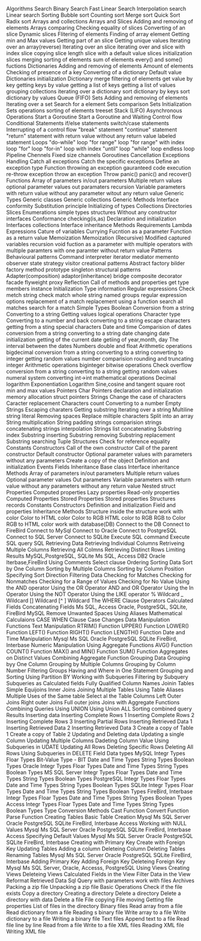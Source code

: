 Algorithms
  Search
    Binary Search
    Fast Linear Search
    Interpolation search
    Linear search
  Sorting
    Bubble sort
    Counting sort
    Merge sort
    Quick Sort
    Radix sort
Arrays and collections
  Arrays and Slices
    Adding and removing of elements
    Arrays comparing
    Checking equality of slices
    Converting of an slice
    Dynamic slices
    Flitering of elements
    Finding of array element
    Getting min and Max values
    Getting part of an slice
    Getting unique values
    Iterating over an array(reverse)
    Iterating over an slice
    iterating over and slice with index
    slice copying
    slice length
    slice with a default value
    slices initialization
    slices merging
    sorting of elements
    sum of elements
    every() and some() fuctions
  Dictionaries
    Adding and removing of elements
    Amount of elements
    Checking of presence of a key
    Converting of a dictionary
    Default value
    Dictionaries initialization
    Dictionary merge
    filtering of elements
    get value by key
    getting keys by value
    getting a list of keys
    getting a list of values
    grouping collections
    iterating over a dictionary
    sort dictionary by keys
    sort dictionary by values
  Queue<T> (FIFO)
  Sets
    Adding and removing of elements
    Iterating over a set
    Search for a element
    Sets comparison
    Sets Initialization
    Sets operations
    sorting of elements
    treeset
  Stack<T> (LIFO)
Asynchronous Operations
  Start a Goroutine
  Start a Goroutine and Waiting
Control flow
  Conditional Statements
    if/else statements
    switch/case statements
  Interrupting of a control flow
    "break" statement
    "continue" statement
    "return" statement
      with return value
      without any return value
    labeled statement
  Loops
    "do-while" loop
    "for range" loop
    "for range" with index loop
    "for" loop
    "for-in" loop with index
    "until" loop
    "while" loop
    endless loop
  Pipeline
    Chennels
    Fixed size channels
    Goroutines Cancellation
Exceptions Handling
  Catch all exceptions
  Catch the specific exceptions
  Define an exception type
  Function throwing an exception
  gauranteed code execution
  re-throw exception
  throw an exception
  Throw panic()
  panic() and recover()
Functions
  Array of parameters
  in/out parameters
  Multiple return values
  optional parameter values
  out paramaters
  recursion
  Variable parameters
  with return value
  without any parameter
  witout any return value
Generic Types
  Generic classes
  Generic collections
  Generic Methods
  Interface conformity
  Substitution principle
Initializing of types
  Collections
    Directories
    Slices
  Enumerations
  simple types
  structures
    Without any constructor
interfaces
  Conformance checking(is,as)
  Declaration and initialization
  Interfaces collections
  Interface inheritance
  Methods Requirements
Lambda Expressions
  Cature of variables
  Currying
  Fucntion as a parameter
  Function as a return value
  Memoization
  Memoization (Recursive)
  Modified captured variables
  recursion
  void fuction as a parameter
  with multiple operators
  with multiple paramters
  with one paramter
  without return value
Patterns
  Behavioural patterns
    Command
    interpreter
    iterator
    mediator
    memento
    observer
    state
    strategy
    visitor
  creational patterns
    Abstract factory
    bilder
    factory method
    prototype
    singleton
  structural patterns
    Adapter(composition)
    adaptor(inheritance)
    bridge
    composite
    decorator
    facade
    flyweight
    proxy
Reflection
  Call of methods and properties
  get type members
  instance Initialization
  Type information
Regular expressions
  Check metch string
  check match whole string
  named groups
  regular expression options
  replacement of a match
  replacement using a function
  search all matches
  search for a match
Simple Types
  Boolean
    Conversion from a string
    Converting to a string
    Getting values
    logical operations
  Character type
    Converting to a number and back
    converting to a string
    escape characters
    getting from a sting
    special characters
  Date and time
    Comparision of dates
    conversion from a string
    converting to a string
    date changing
    date initialization
    getting of the current date
    getiing of year,month, day
    The interval between the dates
  Numbers
    double and float
      Arithmetic operations
      bigdecimal
      conversion from a string
      converting to a string
      converting to integer
      getting random values
      number comparision
      rounding and truncating
    integer
      Arithmetic operations
      biginteger
      bitwise operations
      Check overflow
      conversion from a string
      converting to a string
      getting random values
      numeral system
      converting int->int
    mathematical operations
      Decimal logarithm
      Exponentiation
      Logarithm
      Sine,cosine and tangent
      square root
      min and max values
  Pointers
    Char Pointers
    declaration and initialization
    memory allocation
    struct pointers
  Strings
    Change the case of characters
    Caracter replacement
    Characters count
    Converting to a number
    Empty Strings
    Escaping charaters
    Getting substring
    Iterating over a string
    Multiline string literal
    Removing spaces
    Replace miltiple characters
    Split into an array
    String multiplication
    String padding
    strings comparision
    strings concatenating
    strings interpolation
    Strings list concatenating
    Substring index
    Substring inserting
    Substring removing
    Substring replacement
    Substring searching
  Tuple
Structures
  Check for reference equality
  Constants
  Constructors
    Call of the own constructor
    Call of the parent constructor
    Default constructor
    Optional parameter values
    with parameters
    without any parameters
  Create a copy of the object
  Definition and initialization
  Events
  Fields
  Inheritance
    Base class
    Interface inheritance
  Methods
    Array of parameters
    in/out parameters
    Multiple return values
    Optional parameter values
    Out parameters
    Variable parameters
    with return value
    without any parameters
    without any return value
  Nested struct
  Properties
    Computed properties
    Lazy properties
    Read-only properties
      Computed Properties
      Stored Properties
    Stored properties
Structures records
  Constants
  Constructors
  Definition and initialization
  Field and properties
  Inheritance
  Methods
  Structure inside the structure
work with color
  Color to HTML color
  Color to RGB
  HTML color to RGB
  RGB to Color
  RGB to HTML color
work with database(DB)
  Connect to the DB
    Connect to FireBird
    Connect to MySql
    Connect to Oracle
    Connect to PostgreSQL
    Connect to SQL Server
    Connect to SQLite
  Execute SQL command
  Execute SQL query
  SQL
    Retrieving Data
      Retrieving Individual Columns
      Retriveing Multiple Columns
      Retrieving All Colmns
      Retrieving Distinct Rows
      Limiting Results
        MySQL,PostgreSQL, SQLite
        Ms SQL, Access
        DB2
        Oracle
        Iterbase,FireBird
      Using Comments
      Select clause Ordering
    Sorting Data
      Sort by One Column
      Sorting by Multiple Columns
      Sorting by Column Position
      Specifying Sort Direction
    Filtering Data
      Checking for Matches
      Checking for Nonmatches
      Checking for a Range of Values
      Checking for No Value
      Using the AND operator
      Using the OR Operator
      AND and OR Operator
      Using the In Operator
      Using the NOT Operator
      Using the LIKE operator
        % Wildcard
        _ Wildcard
        [] Wildcard
        [^ ] Wildcard
      The WHERE Clause Operators
    Calculated Fields
      Concatenating Fields
        Ms SQL, Access
        Oracle, PostgreSQL, SQLite, FireBird
        MySQL
      Remove Unwanted Spaces
      Using Aliases
      Mathematical Calculaions
      CASE WHEN Clause
      Case Changes
    Data Manipulation Functions
      Text Manipulation
        RTRIM() Function
        UPPER() Function
        LOWER() Function
        LEFT() Function
        RIGHT() Function
        LENGTH() Function
      Date and Time Manipulation
        Mysql
        Ms SQL
        Oracle
        PostgreSQL
        SQLite
        FireBird, Interbase
      Numeric Manipulation
      Using Aggregate Functions
        AVG() Function
        COUNT() Function
        MAX() and MIN() Function
        SUM() Function
        Aggregates on Distinct Values
        Combining Aggregate Function
    Grouping Data
      Grouping byy One Column
      Grouping by Multiple Columns
      Grouping by Column Number
      Filtering Groups
      Having and Where in One Statement
      Grouping and Sorting
      Using Partition BY
    Working with Subqueries
      Filtering by Subquery
      Subqueries as Calculated fields
      Fully Qualified Column Names
    Joinin Tables
      Simple Equijoins
      Inner Joins
      Joining Multiple Tables
      Using Table Aliases
      Multiple Uses of the Same table
      Select al the Table Columns
      Left Outer Joins
      Right outer Joins
      Full outer joins
      Joins with Aggregate Functions
    Combining Queries
      Using UNION
      Using Union ALL
      Sorting combined query Results
    Inserting data
      Inserting Complete Rows 1
      Inserting Complete Rows 2
      Inserting Complete Rows 3
      Inserting Partial Rows
      Inserting Retrieved Data 1
      Inserting Retrieved Data 2
      Inserting Retrieved Data 3
      Create a copy of Table 1
      Create a copy of Table 2
    Updating and Deleting data
      Updating a single Column
      Updating Multiple Columns
      Dadeting Column Value
      Using Subqueries in UDATE
      Updating All Rows
      Deleting Specific Rows
      Deleting All Rows
      Using Subqueries in DELETE
    Field Data types
      MySQL
        Integr Types
        Floar Types
        Bit-Value Type - BIT
        Date and Time Types
        String Types
        Boolean Types
      Oracle
        Integr Types
        Floar Types
        Date and Time Types
        String Types
        Boolean Types
      MS SQL Server
        Integr Types
        Floar Types
        Date and Time Types
        String Types
        Boolean Types
      PostgreSQL
        Integr Types
        Floar Types
        Date and Time Types
        String Types
        Boolean Types
      SQLite
        Integr Types
        Floar Types
        Date and Time Types
        String Types
        Boolean Types
      FireBird, Interbase
        Integr Types
        Floar Types
        Date and Time Types
        String Types
        Boolean Types
      Access
        Integr Types
        Floar Types
        Date and Time Types
        String Types
        Boolean Types
      Type Conversion Methods
        Cast Function
        Convert Function
        Parse Function
    Creating Tables
      Basic Table Creation
        Mysql
        Ms SQL Server
        Oracle
        PostgreSQL
        SQLite
        FireBird, Interbase
        Access
      Working with NULL Values
        Mysql
        Ms SQL Server
        Oracle
        PostgreSQL
        SQLite
        FireBird, Interbase
        Access
      Specifying Default Values
        Mysql
        Ms SQL Server
        Oracle
        PostgreSQL
        SQLite
        FireBird, Interbase
      Creating with Primary Key
      Create with Foreign Key
    Updating Tables
      Adding a column
      Deleteing Column
      Deleting Tables
      Renaming Tables
        Mysql
        Ms SQL Server
        Oracle
        PostgreSQL
        SQLite
        FireBird, Interbase
      Adding Primary Key
      Adding Foreign Key
      Deleteing Foreign Key
        Mysql
        Ms SQL Server, Oracle, Accesss, PostgreSQL
    Using Views
      Creating Views
      Deleteing Views
      Calculated Fields in the View
      Filter Data in the View
      Reformat Retrieved Data
  Sql Query with parameters
work with files
  Archives
    Packing a zip file
    Unpacking a zip file
  Basic Operations
    Check if the file exists
    Copy a directory
    Creating a directory
    Delete a directory
    Delete a directory with data
    Delete a file
    File copying
    File moving
    Getting file properties
    List of files in the directory
  Binary files
    Read array from a file
    Read dictionary from a file
    Reading s binary file
    Write array to a file
    Write dictionary to a file
    Writing a binary file
  Text files
    Append text to a file
    Read file line by line
    Read from a file
    Write to a file
  XML files
    Reading XML file
    Writing XML file
















